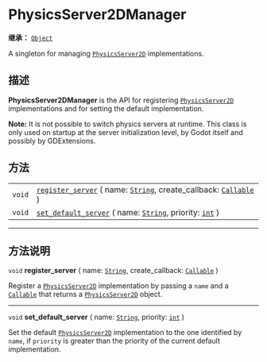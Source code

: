 <!-- ⚠ 请勿编辑本文件 ⚠ -->
<!-- 本文档使用脚本从 WeDot 引擎源码仓库生成。 -->
<!-- 生成脚本：https://github.com/WeDot-Engine/WeDot/tree/4.3/doc/tools/make_md.py； -->
<!-- 原文件：https://github.com/WeDot-Engine/WeDot/tree/4.3/doc/classes/PhysicsServer2DManager.xml。 -->

<div id="_class_physicsserver2dmanager"></div>

# PhysicsServer2DManager

**继承：** [`Object`](class_object.md)

A singleton for managing [`PhysicsServer2D`](class_physicsserver2d.md) implementations.

## 描述

**PhysicsServer2DManager** is the API for registering [`PhysicsServer2D`](class_physicsserver2d.md) implementations and for setting the default implementation.

 **Note:** It is not possible to switch physics servers at runtime. This class is only used on startup at the server initialization level, by Godot itself and possibly by GDExtensions.

## 方法

|||
|:-:|:--|
| `void` | [`register_server`](class_physicsserver2dmanagermd#class_physicsserver2dmanager_method_register_server) ( name: [`String`](class_string.md), create_callback: [`Callable`](class_callable.md) ) |
| `void` | [`set_default_server`](class_physicsserver2dmanagermd#class_physicsserver2dmanager_method_set_default_server) ( name: [`String`](class_string.md), priority: [`int`](class_int.md) )            |

<!-- rst-class:: classref-section-separator -->

---

## 方法说明

<div id="_class_physicsserver2dmanager_method_register_server"></div>

`void` **register_server** ( name: [`String`](class_string.md), create_callback: [`Callable`](class_callable.md) )<div id="class_physicsserver2dmanager_method_register_server"></div>

Register a [`PhysicsServer2D`](class_physicsserver2d.md) implementation by passing a `name` and a [`Callable`](class_callable.md) that returns a [`PhysicsServer2D`](class_physicsserver2d.md) object.

<!-- rst-class:: classref-item-separator -->

---

<div id="_class_physicsserver2dmanager_method_set_default_server"></div>

`void` **set_default_server** ( name: [`String`](class_string.md), priority: [`int`](class_int.md) )<div id="class_physicsserver2dmanager_method_set_default_server"></div>

Set the default [`PhysicsServer2D`](class_physicsserver2d.md) implementation to the one identified by `name`, if `priority` is greater than the priority of the current default implementation.

[^virtual]: 本方法通常需要用户覆盖才能生效。
[^const]: 本方法无副作用，不会修改该实例的任何成员变量。
[^vararg]: 本方法除了能接受在此处描述的参数外，还能够继续接受任意数量的参数。
[^constructor]: 本方法用于构造某个类型。
[^static]: 调用本方法无需实例，可直接使用类名进行调用。
[^operator]: 本方法描述的是使用本类型作为左操作数的有效运算符。
[^bitfield]: 这个值是由下列位标志构成位掩码的整数。
[^void]: 无返回值。
